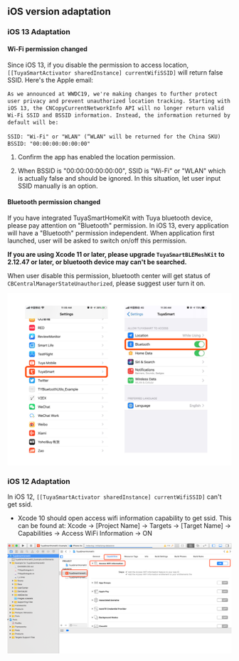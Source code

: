 ## iOS version adaptation

### iOS 13 Adaptation

#### Wi-Fi permission changed

  Since iOS 13, if you disable the permission to access location, `[[TuyaSmartActivator sharedInstance] currentWifiSSID]` will return false SSID. Here's the Apple email:

  ```
  As we announced at WWDC19, we're making changes to further protect user privacy and prevent unauthorized location tracking. Starting with iOS 13, the CNCopyCurrentNetworkInfo API will no longer return valid Wi-Fi SSID and BSSID information. Instead, the information returned by default will be: 
  
  SSID: "Wi-Fi" or "WLAN" (“WLAN" will be returned for the China SKU)
  BSSID: "00:00:00:00:00:00"
  ```

  1. Confirm the app has enabled the location permission.
  
2. When BSSID is "00:00:00:00:00:00", SSID is "Wi-Fi" or "WLAN" which is actually false and should be ignored. In this situation, let user input SSID manually is an option.
  
#### Bluetooth permission changed

If you have integrated TuyaSmartHomeKit with Tuya bluetooth device, please pay attention on "Bluetooth" permission. In iOS 13, every application will have a "Bluetooth" permission independent. When application first launched, user will be asked to switch on/off this permission.

  **If you are using Xcode 11 or later, please upgrade `TuyaSmartBLEMeshKit` to 2.12.47 or later, or bluetooth device may can't be searched.**

  When user disable this permission, bluetooth center will get status of `CBCentralManagerStateUnauthorized`, please suggest user turn it on.

  ![](./images/ios-ble-guide-en.png)

### iOS 12 Adaptation

In iOS 12, `[[TuyaSmartActivator sharedInstance] currentWifiSSID]` can't get ssid.

- Xcode 10 should open access wifi information capability to get ssid. This can be found at:
Xcode -> [Project Name] -> Targets -> [Target Name] -> Capabilities -> Access WiFi Information -> ON

![](./images/ios-sdk-wifi-access.png)

